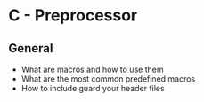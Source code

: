 # C - Preprocessor

## General

*   What are macros and how to use them
*   What are the most common predefined macros
*   How to include guard your header files
